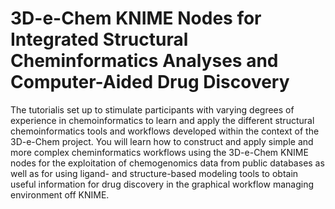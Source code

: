 # 3D-e-Chem KNIME Nodes for Integrated Structural Cheminformatics Analyses and Computer-Aided Drug Discovery

The tutorialis set up to stimulate participants with varying degrees of experience in chemoinformatics to learn and apply the different structural chemoinformatics tools and workflows developed within the context of the 3D-e-Chem project. You will learn how to construct and apply simple and more complex cheminformatics workflows using the 3D-e-Chem KNIME nodes for the exploitation of chemogenomics data from public databases as well as for using ligand- and structure-based modeling tools to obtain useful information for drug discovery in the graphical workflow managing environment off KNIME.

